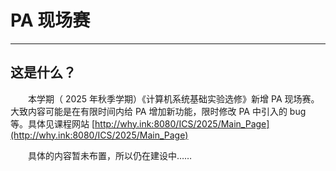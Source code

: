 <style>p { text-indent: 2em; }</style>

# PA 现场赛

---

## 这是什么？

本学期（ 2025 年秋季学期）《计算机系统基础实验选修》新增 PA 现场赛。大致内容可能是在有限时间内给 PA 增加新功能，限时修改 PA 中引入的 bug 等。具体见课程网站
[http://why.ink:8080/ICS/2025/Main_Page](http://why.ink:8080/ICS/2025/Main_Page)

具体的内容暂未布置，所以仍在建设中……